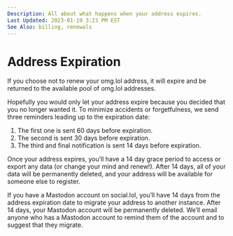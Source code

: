 ```yaml
---
Description: All about what happens when your address expires.
Last Updated: 2023-01-19 3:23 PM EST
See Also: billing, renewals
---
```


# Address Expiration

If you choose not to renew your omg.lol address, it will expire and be returned to the available pool of omg.lol addresses.

Hopefully you would only let your address expire because you decided that you no longer wanted it. To minimize accidents or forgetfulness, we send three reminders leading up to the expiration date:

1. The first one is sent 60 days before expiration.
2. The second is sent 30 days before expiration.
3. The third and final notification is sent 14 days before expiration.

Once your address expires, you’ll have a 14 day grace period to access or export any data (or change your mind and renew!). After 14 days, all of your data will be permanently deleted, and your address will be available for someone else to register.

If you have a Mastodon account on social.lol, you’ll have 14 days from the address expiration date to migrate your address to another instance. After 14 days, your Mastodon account will be permanently deleted. We’ll email anyone who has a Mastodon account to remind them of the account and to suggest that they migrate.
